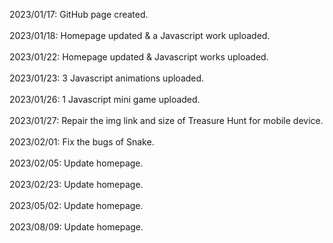 2023/01/17: GitHub page created.<br><br>
2023/01/18: Homepage updated & a Javascript work uploaded.<br><br>
2023/01/22: Homepage updated & Javascript works uploaded.<br><br>
2023/01/23: 3 Javascript animations uploaded.<br><br>
2023/01/26: 1 Javascript mini game uploaded.<br><br>
2023/01/27: Repair the img link and size of Treasure Hunt for mobile device.<br><br>
2023/02/01: Fix the bugs of Snake.<br><br>
2023/02/05: Update homepage.<br><br>
2023/02/23: Update homepage.<br><br>
2023/05/02: Update homepage.<br><br>
2023/08/09: Update homepage.
